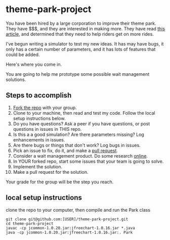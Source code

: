 theme-park-project
==================

You have been hired by a large corporation to improve their theme park.  They have $$$, and they are interested in making more.  They have read [this article](http://nerdguru.wordpress.com/2007/11/26/examining-theme-park-throughput/), and determined that they need to help riders get on more rides.

I've begun writing a simulator to test my new ideas.  It has may have bugs, it only has a certain number of parameters, and it has lots of features that could be added.  

Here's where you come in.

You are going to help me prototype some possible wait management solutions.  

Steps to accomplish
-------------------

1.  [Fork the repo](https://help.github.com/articles/fork-a-repo) with your group.
2.  Clone to your machine, then read and test my code.  Follow the local setup instructions below.
3.  Do you have questions?  Ask a peer if you have questions, or post questions in issues in THIS repo.
4.  Is this a a good simulation?  Are there parameters missing?   Log enhancements in issues.
5.  Are there bugs or things that don't work? Log bugs in issues.
6.  Pick an issue to fix, do it, and make a [pull request](https://help.github.com/articles/creating-a-pull-request).
7.  Consider a wait management product.  Do some research [online](http://www.google.com).  
8.  In YOUR forked repo, start some issues that your team is going to solve.
9.  Implement the solution.
10.  Make a pull request for the solution.

Your grade for the group will be the step you reach.

local setup instructions
------------------------
clone the repo to your computer, then compile and run the Park class

`git clone git@github.com:[USER]/theme-park-project.git`  
`cd theme-park-project`  
`javac -cp jcommon-1.0.20.jar:jfreechart-1.0.16.jar *.java`  
`java -cp jcommon-1.0.20.jar:jfreechart-1.0.16.jar:. Park`  

